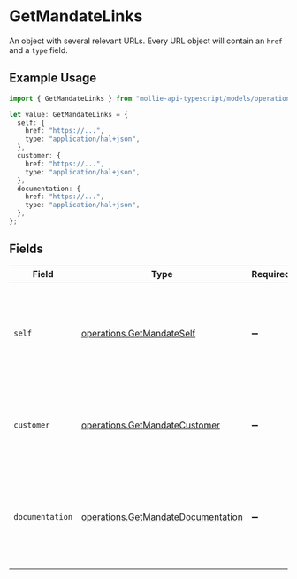 # GetMandateLinks

An object with several relevant URLs. Every URL object will contain an `href` and a `type` field.

## Example Usage

```typescript
import { GetMandateLinks } from "mollie-api-typescript/models/operations";

let value: GetMandateLinks = {
  self: {
    href: "https://...",
    type: "application/hal+json",
  },
  customer: {
    href: "https://...",
    type: "application/hal+json",
  },
  documentation: {
    href: "https://...",
    type: "application/hal+json",
  },
};
```

## Fields

| Field                                                                                      | Type                                                                                       | Required                                                                                   | Description                                                                                |
| ------------------------------------------------------------------------------------------ | ------------------------------------------------------------------------------------------ | ------------------------------------------------------------------------------------------ | ------------------------------------------------------------------------------------------ |
| `self`                                                                                     | [operations.GetMandateSelf](../../models/operations/getmandateself.md)                     | :heavy_minus_sign:                                                                         | In v2 endpoints, URLs are commonly represented as objects with an `href` and `type` field. |
| `customer`                                                                                 | [operations.GetMandateCustomer](../../models/operations/getmandatecustomer.md)             | :heavy_minus_sign:                                                                         | The API resource URL of the [customer](get-customer) that this mandate belongs to.         |
| `documentation`                                                                            | [operations.GetMandateDocumentation](../../models/operations/getmandatedocumentation.md)   | :heavy_minus_sign:                                                                         | In v2 endpoints, URLs are commonly represented as objects with an `href` and `type` field. |